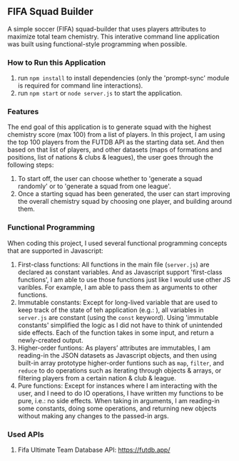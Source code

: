 ## FIFA Squad Builder

A simple soccer (FIFA) squad-builder that uses players attributes to maximize total team chemistry. This interative command line application was built using functional-style programming when possible.

### How to Run this Application
1. run `npm install` to install dependencies (only the 'prompt-sync' module is required for command line interactions).
2. run  `npm start` or `node server.js` to start the application.  
### Features
The end goal of this application is to generate squad with the highest chemistry score (max 100) from a list of players.
In this project, I am using the top 100 players from the FUTDB API as the starting data set.
And then based on that list of players, and other datasets (maps of formations and positions, list of nations & clubs & leagues), the user goes through the following steps:
1. To start off, the user can choose whether to 'generate a squad randomly' or to 'generate a squad from one league'. 
2. Once a starting squad has been generated, the user can start improving the overall chemistry squad by choosing one player, and building around them.

### Functional Programming
When coding this project, I used several functional programming concepts that are supported in Javascript:
1. First-class functions: All functions in the main file (`server.js`) are declared as constant variables. And as Javascript support 'first-class functions', I am able to use those functions just like I would use other JS varibles. For example, I am able to pass them as arguments to other functions.  
2. Immutable constants: Except for long-lived variable that are used to keep track of the state of teh application (e.g.: ), all variables in `server.js` are constant (using the `const` keyword). Using 'immutable constants' simplified the logic as I did not have to think of unintended side effects. Each of the function takes in some input, and return a newly-created output.
3. Higher-order funtions: As players’ attributes are immutables, I am reading-in the JSON datasets as Javascript objects, and then using built-in array prototype higher-order funtions such as `map`, `filter`, and `reduce` to do operations such as iterating through objects & arrays, or filtering players from a certain nation & club & league. 
4. Pure functions: Except for instances where I am interacting with the user, and I need to do IO operations, I have written my functions to be pure, i.e.: no side effects. When taking in arguments, I am reading-in some constants, doing some operations, and returning new objects without making any changes to the passed-in args.

### Used APIs
1. Fifa Ultimate Team Database API: https://futdb.app/
